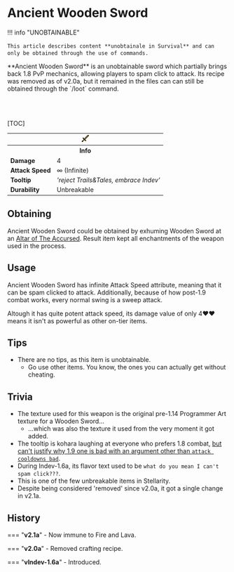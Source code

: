 # Ancient Wooden Sword

!!! info  "UNOBTAINABLE"
	
	This article describes content **unobtainale in Survival** and can only be obtained through the use of commands.

<div class="result kohara-infobox-grid" markdown>
<div markdown class="kohara-infobox-text">
**Ancient Wooden Sword** is an unobtainable sword which partially brings back 1.8 PvP mechanics, allowing players to spam click to attack. Its recipe was removed as of v2.0a, but it remained in the files can can still be obtained through the `/loot` command.

<br><br>

[TOC]

</div>
<div class="kohara-infobox-table">
  <table id="kohara-infobox--item">
	<tr>
		<th colspan="2" class="kohara-infobox--top-image"><img src="../../assets/items/ancient_wooden_sword.png"></th>
	</tr>
	<tr>
		<th colspan="2">Info</th>
	</tr>
	<tr>
		<td><b>Damage</b></td>
		<td>4</i></td>
	</tr>
	<tr>
		<td><b>Attack Speed</b></td>
		<td>∞ (Infinite)</td>
	</tr>
	<tr>
		<td><b>Tooltip</b></td>
		<td><i>'reject Trails&Tales, embrace Indev'</i></td>
	</tr>
	<tr>
		<td><b>Durability</b></td>
		<td>Unbreakable</td>
	</tr>
</table>
</div>
</div>

## Obtaining
Ancient Wooden Sword could be obtained by exhuming <i class="icon-minecraft icon-minecraft-wooden-sword"></i>Wooden Sword at an [Altar of The Accursed](../mechanics/altar_of_the_accursed.md). Result item kept all enchantments of the weapon used in the process.

## Usage
Ancient Wooden Sword has infinite Attack Speed attribute, meaning that it can be spam clicked to attack. Additionally, because of how post-1.9 combat works, every normal swing is a sweep attack.

Altough it has quite potent attack speed, its damage value of only 4:heart::heart: means it isn't as powerful as other on-tier items.

## Tips
- There are no tips, as this item is unobtainable.
    - Go use other items. You know, the ones you can actually get without cheating.

## Trivia
- The texture used for this weapon is the original pre-1.14 Programmer Art texture for a Wooden Sword...
    - ...which was also the texture it used from the very moment it got added.
- The tooltip is kohara laughing at everyone who prefers 1.8 combat, <u>but can't justify why 1.9 one is bad with an argument other than `attack cooldowns bad`</u>.
- During Indev-1.6a, its flavor text used to be `what do you mean I can't spam click???`.
- This is one of the few unbreakable items in Stellarity.
- Despite being considered 'removed' since v2.0a, it got a single change in v2.1a.

## History
=== "**v2.1a**"
	- Now immune to Fire and Lava.

=== "**v2.0a**"
    - Removed crafting recipe.

=== "**vIndev-1.6a**"
	- Introduced.
